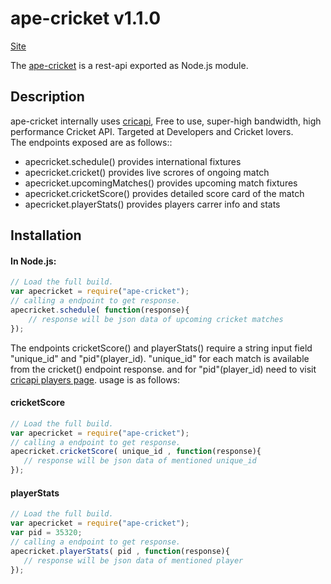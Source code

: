 # ape-cricket v1.1.0

[Site](http://apecricket.herokuapp.com/documentation#)

The [ape-cricket](http://apecricket.herokuapp.com/documentation#) is a rest-api exported as Node.js module.

## Description

ape-cricket internally uses [cricapi](http://www.cricapi.com/), Free to use, super-high bandwidth, high performance Cricket API. Targeted at Developers and Cricket lovers.<br>
 The endpoints exposed are as follows::

 * apecricket.schedule() provides international fixtures
 * apecricket.cricket() provides live scrores  of ongoing match 
 * apecricket.upcomingMatches() provides upcoming match fixtures 
 * apecricket.cricketScore() provides detailed score card of the match
 * apecricket.playerStats() provides players carrer info and stats

## Installation

#### In Node.js:
```js
// Load the full build. 
var apecricket = require("ape-cricket");
// calling a endpoint to get response.
apecricket.schedule( function(response){ 
    // response will be json data of upcoming cricket matches
});
```

The endpoints cricketScore() and playerStats() require a string input field "unique_id" and "pid"(player_id). "unique_id" for each match is available from the cricket() endpoint response. and for "pid"(player_id) need to visit [cricapi players page](http://www.cricapi.com/players/). usage is as follows:


#### cricketScore
 ```js
// Load the full build. 
var apecricket = require("ape-cricket");
// calling a endpoint to get response.
apecricket.cricketScore( unique_id , function(response){ 
    // response will be json data of mentioned unique_id
});
``` 

#### playerStats
 ```js
// Load the full build. 
var apecricket = require("ape-cricket");
var pid = 35320;
// calling a endpoint to get response.
apecricket.playerStats( pid , function(response){ 
    // response will be json data of mentioned player
});
```  
